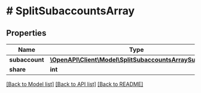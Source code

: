 # # SplitSubaccountsArray

## Properties

Name | Type | Description | Notes
------------ | ------------- | ------------- | -------------
**subaccount** | [**\OpenAPI\Client\Model\SplitSubaccountsArraySubaccount**](SplitSubaccountsArraySubaccount.md) |  |
**share** | **int** |  |

[[Back to Model list]](../../README.md#models) [[Back to API list]](../../README.md#endpoints) [[Back to README]](../../README.md)
